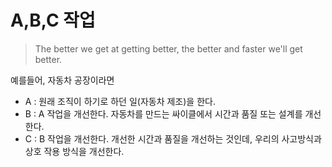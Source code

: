 # A,B,C 작업

> The better we get at getting better, the better and faster we'll get better.

예를들어, 자동차 공장이라면

- A : 원래 조직이 하기로 하던 일(자동차 제조)을 한다.
- B : A 작업을 개선한다. 자동차를 만드는 싸이클에서 시간과 품질 또는 설계를 개선한다.
- C : B 작업을 개선한다. 개선한 시간과 품질을 개선하는 것인데, 우리의 사고방식과 상호 작용 방식을 개선한다.

